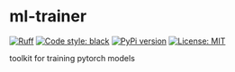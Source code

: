 # ml-trainer
[![Ruff](https://img.shields.io/endpoint?url=https://raw.githubusercontent.com/charliermarsh/ruff/main/assets/badge/v2.json)](https://github.com/astral-sh/ruff)
[![Code style: black](https://img.shields.io/badge/code%20style-black-000000.svg)](https://github.com/psf/black)
[![PyPi version](https://badgen.net/pypi/v/mltrainer/)](https://pypi.org/project/mltrainer/)
[![License: MIT](https://img.shields.io/badge/License-MIT-yellow.svg)](https://opensource.org/licenses/MIT)

toolkit for training pytorch models
